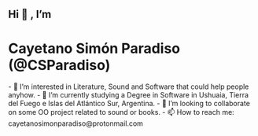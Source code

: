 <h2>Hi 👋 , I’m </h2>
<h1>Cayetano Simón Paradiso (@CSParadiso)</h1>
- 👀 I’m interested in Literature, Sound and Software that could help people anyhow.
- 🌱 I’m currently studying a Degree in Software in Ushuaia, Tierra del Fuego e Islas del Atlántico Sur, Argentina.
- 💞️ I’m looking to collaborate on some OO project related to sound or books.
- 📫 How to reach me: cayetanosimonparadiso@protonmail.com

<!---
CSParadiso/CSParadiso is a ✨ special ✨ repository because its `README.md` (this file) appears on your GitHub profile.
You can click the Preview link to take a look at your changes.
--->
